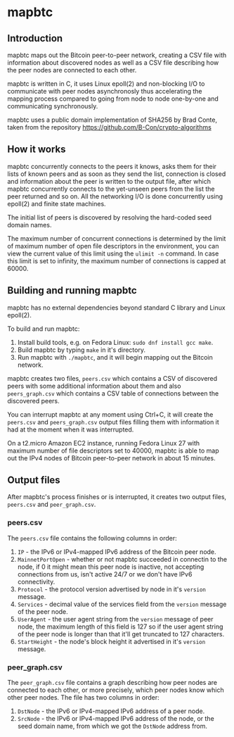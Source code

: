 # mapbtc

## Introduction

mapbtc maps out the Bitcoin peer-to-peer network, creating a CSV file with
information about discovered nodes as well as a CSV file describing how the
peer nodes are connected to each other.

mapbtc is written in C, it uses Linux epoll(2) and non-blocking I/O to
communicate with peer nodes asynchronosly thus accelerating the mapping process
compared to going from node to node one-by-one and communicating synchronously.

mapbtc uses a public domain implementation of SHA256 by Brad Conte, taken from
the repository https://github.com/B-Con/crypto-algorithms

## How it works

mapbtc concurrently connects to the peers it knows, asks them for their lists
of known peers and as soon as they send the list, connection is closed and
information about the peer is written to the output file, after which mapbtc
concurrently connects to the yet-unseen peers from the list the peer returned
and so on. All the networking I/O is done concurrently using epoll(2) and
finite state machines.

The initial list of peers is discovered by resolving the hard-coded seed domain
names.

The maximum number of concurrent connections is determined by the limit of
maximum number of open file descriptors in the environment, you can view the
current value of this limit using the `ulimit -n` command. In case this limit
is set to infinity, the maximum number of connections is capped at 60000.

## Building and running mapbtc

mapbtc has no external dependencies beyond standard C library and Linux
epoll(2).

To build and run mapbtc:
1. Install build tools, e.g. on Fedora Linux: `sudo dnf install gcc make`.
2. Build mapbtc by typing `make` in it's directory.
3. Run mapbtc with `./mapbtc`, and it will begin mapping out the Bitcoin
   network.

mapbtc creates two files, `peers.csv` which contains a CSV of discovered peers
with some additional information about them and also `peers_graph.csv` which
contains a CSV table of connections between the discovered peers.

You can interrupt mapbtc at any moment using Ctrl+C, it will create the
`peers.csv` and `peers_graph.csv` output files filling them with information it
had at the moment when it was interrupted.

On a t2.micro Amazon EC2 instance, running Fedora Linux 27 with maximum number
of file descriptors set to 40000, mapbtc is able to map out the IPv4 nodes
of Bitcoin peer-to-peer network in about 15 minutes.

## Output files

After mapbtc's process finishes or is interrupted, it creates two output files,
`peers.csv` and `peer_graph.csv`.

### peers.csv

The `peers.csv` file contains the following columns in order:
1. `IP` - the IPv6 or IPv4-mapped IPv6 address of the Bitcoin peer node.
2. `MainnetPortOpen` - whether or not mapbtc succeeded in connectin to the
   node, if 0 it might mean this peer node is inactive, not accepting
   connections from us, isn't active 24/7 or we don't have IPv6 connectivity.
3. `Protocol` - the protocol version advertised by node in it's `version`
   message.
4. `Services` - decimal value of the services field from the `version` message
   of the peer node.
5. `UserAgent` - the user agent string from the `version` message of
   peer node, the maximum length of this field is 127 so if the user
   agent string of the peer node is longer than that it'll get
   truncated to 127 characters.
6. `StartHeight` - the node's block height it advertised in it's
   `version` message.

### peer_graph.csv

The `peer_graph.csv` file contains a graph describing how peer nodes are
connected to each other, or more precisely, which peer nodes know which other
peer nodes. The file has two columns in order:
1. `DstNode` - the IPv6 or IPv4-mapped IPv6 address of a peer node.
2. `SrcNode` - the IPv6 or IPv4-mapped IPv6 address of the node, or the seed
   domain name, from which we got the `DstNode` address from.
